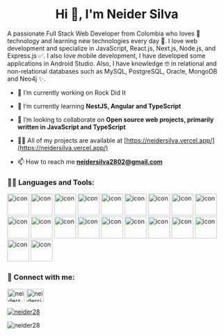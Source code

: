 <h1 align="center">Hi 👋, I'm Neider Silva </h1>
<p align="left">A passionate Full Stack Web Developer from Colombia  who loves 💖 technology and learning new technologies every day 🌱. I love web development and specialize in JavaScript, React.js, Next.js, Node.js, and Express.js ✅. I also love mobile development, I have developed some applications in Android Studio. Also, I have knowledge 🤓 in relational and non-relational databases such as MySQL, PostgreSQL, Oracle, MongoDB and Neo4j ✨.</p>

- 🔭 I’m currently working on Rock Did It

- 🌱 I’m currently learning **NestJS, Angular and TypeScript**

- 🤝 I’m looking to collaborate on **Open source web projects, primarily written in JavaScript and TypeScript**

- 👨‍💻 All of my projects are available at [https://neidersilva.vercel.app/](https://neidersilva.vercel.app/)

- 📫 How to reach me **neidersilva2802@gmail.com**

<h3 align="left">👩‍💻 Languages and Tools:</h3>
<p align="left"> <img src="https://cdn-icons-png.flaticon.com/512/1051/1051277.png" alt="icon" width="50" height="50" /> <img src="https://cdn-icons-png.flaticon.com/512/732/732190.png" alt="icon" width="50" height="50" /> <img src="https://cdn-icons-png.flaticon.com/512/5968/5968292.png" alt="icon" width="50" height="50" /> <img src="https://cdn-icons-png.flaticon.com/512/1126/1126012.png" alt="icon" width="50" height="50" /> <img src="https://cdn.icon-icons.com/icons2/2148/PNG/512/nextjs_icon_132160.png" alt="icon" width="50" height="50" /> <img src="https://cdn-icons-png.flaticon.com/512/5968/5968322.png" alt="icon" width="50" height="50" /> <img src="https://cdn.icon-icons.com/icons2/2699/PNG/512/expressjs_logo_icon_169185.png" alt="icon" width="50" height="50" /> <img src="https://static-00.iconduck.com/assets.00/strapi-icon-512x505-3hl7a1v3.png" alt="icon" width="50" height="50" /> <img src="https://cdn-icons-png.flaticon.com/512/226/226777.png" alt="icon" width="50" height="50" /> <img src="https://cdn-icons-png.flaticon.com/512/5968/5968342.png" alt="icon" width="50" height="50" /> <img src="https://cdn-icons-png.flaticon.com/512/919/919836.png" alt="icon" width="50" height="50" /> <img src="https://cdn.icon-icons.com/icons2/2415/PNG/512/mongodb_original_logo_icon_146424.png" alt="icon" width="50" height="50" /> <img src="https://go.neo4j.com/rs/710-RRC-335/images/neo4j_logo_globe.png" alt="icon" width="50" height="50" /> <img src="https://cdn.iconscout.com/icon/free/png-256/free-npm-3-1175132.png" alt="icon" width="50" height="50" /> <img src="https://raw.githubusercontent.com/webpack/media/master/logo/icon-square-small.png" alt="icon" width="50" height="50" /> <img src="https://git-scm.com/images/logos/downloads/Git-Icon-1788C.png" alt="icon" width="50" height="50" /> <img src="https://www.svgrepo.com/show/354202/postman-icon.svg" alt="icon" width="50" height="50" /> <img src="https://seeklogo.com/images/I/insomnia-logo-A35E09EB19-seeklogo.com.png" alt="icon" width="50" height="50" /> <img src="https://www.svgrepo.com/show/327408/logo-vercel.svg" alt="icon" width="50" height="50" /> <img src="https://go.neo4j.com/rs/710-RRC-335/images/neo4j_logo_globe.png" alt="icon" width="50" height="50" /> </p>

<h3 align="left">📲 Connect with me:</h3>
<p align="left">
<a href="https://twitter.com/neiders28" target="blank"><img align="center" src="https://raw.githubusercontent.com/rahuldkjain/github-profile-readme-generator/master/src/images/icons/Social/twitter.svg" alt="neiders28" height="30" width="40" /></a>
<a href="https://linkedin.com/in/neidersilva28" target="blank"><img align="center" src="https://raw.githubusercontent.com/rahuldkjain/github-profile-readme-generator/master/src/images/icons/Social/linked-in-alt.svg" alt="neidersilva28" height="30" width="40" /></a>
</p>

<p align="left"> <a href="https://github.com/ryo-ma/github-profile-trophy"><img src="https://github-profile-trophy.vercel.app/?username=neider28" alt="neider28" /></a> </p>

<p><img align="center" src="https://github-readme-streak-stats.herokuapp.com/?user=neider28&theme=dark" alt="neider28" /></p>
